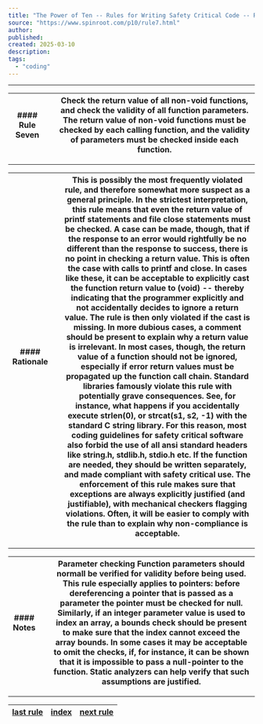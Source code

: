 ```yaml
---
title: "The Power of Ten -- Rules for Writing Safety Critical Code -- Rule Seven"
source: "https://www.spinroot.com/p10/rule7.html"
author:
published:
created: 2025-03-10
description:
tags:
  - "coding"
---
```

---

| #### Rule Seven |  | Check the return value of all non-void functions, and check the validity of all function parameters.  The return value of non-void functions must be checked by each calling function, and the validity of parameters must be checked inside each function. |
| --- | --- | --- |

---

| #### Rationale |  | This is possibly the most frequently violated rule, and therefore somewhat more suspect as a general principle. In the strictest interpretation, this rule means that even the return value of printf statements and file close statements must be checked.   A case can be made, though, that if the response to an error would rightfully be no different than the response to success, there is no point in checking a return value. This is often the case with calls to printf and close. In cases like these, it can be acceptable to explicitly cast the function return value to (void) -- thereby indicating that the programmer explicitly and not accidentally decides to ignore a return value. The rule is then only violated if the cast is missing.   In more dubious cases, a comment should be present to explain why a return value is irrelevant.  In most cases, though, the return value of a function should not be ignored, especially if error return values must be propagated up the function call chain. Standard libraries famously violate this rule with potentially grave consequences.  See, for instance, what happens if you accidentally execute strlen(0), or strcat(s1, s2, -1) with the standard C string library. For this reason, most coding guidelines for safety critical software also forbid the use of all ansi standard headers like string.h, stdlib.h, stdio.h etc. If the function are needed, they should be written separately, and made compliant with safety critical use.  The enforcement of this rule makes sure that exceptions are always explicitly justified (and justifiable), with mechanical checkers flagging violations.   Often, it will be easier to comply with the rule than to explain why non-compliance is acceptable. |
| --- | --- | --- |

---

| #### Notes |  | **Parameter checking** Function parameters should normall be verified for validity before being used. This rule especially applies to pointers: before dereferencing a pointer that is passed as a parameter the pointer must be checked for null. Similarly, if an integer parameter value is used to index an array, a bounds check should be present to make sure that the index cannot exceed the array bounds.   In some cases it may be acceptable to omit the checks, if, for instance, it can be shown that it is impossible to pass a null-pointer to the function. Static analyzers can help verify that such assumptions are justified. |
| --- | --- | --- |

---

| [last rule](https://www.spinroot.com/p10/rule6.html) | [index](https://www.spinroot.com/p10/index.html) | [next rule](https://www.spinroot.com/p10/rule8.html) |
| --- | --- | --- |